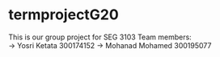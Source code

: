 # termprojectG20
This is our group project for SEG 3103
Team members:  
-> Yosri Ketata 300174152
-> Mohanad Mohamed 300195077
